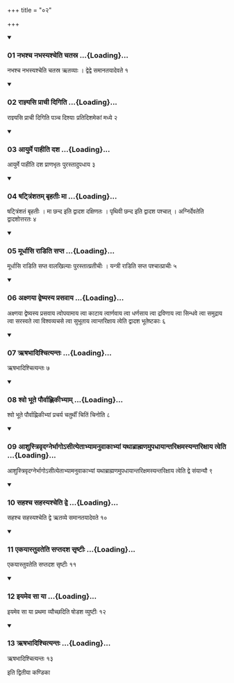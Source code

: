 +++
title = "०२"

+++

<div class="js_include" includetitle="true" newlevelforh1="3" unfilled="" url="/vedAH_yajuH/taittirIyam/sUtram/ApastambaH/shrautam/vishvAsa-prastutiH/17/02/01_nabhashcha_nabhasyashcheti_chatasra.md">
<details open><summary><h3>01 नभश्च नभस्यश्चेति चतस्र ...{Loading}...</h3></summary>

नभश्च नभस्यश्चेति चतस्र ऋतव्याः । द्वेद्वे समानतयादेवते १
</details>
</div>

<div class="js_include collapsed" newlevelforh1="4" title="सर्वाष् टीकाः" url="/vedAH_yajuH/taittirIyam/sUtram/ApastambaH/shrautam/sarvASh_TIkAH/17/02/01_nabhashcha_nabhasyashcheti_chatasra.md"> </div>



<div class="js_include collapsed" newlevelforh1="4" title="मूलम्" url="/vedAH_yajuH/taittirIyam/sUtram/ApastambaH/shrautam/mUlam/17/02/01_nabhashcha_nabhasyashcheti_chatasra.md"> </div>


<div class="js_include" includetitle="true" newlevelforh1="3" unfilled="" url="/vedAH_yajuH/taittirIyam/sUtram/ApastambaH/shrautam/vishvAsa-prastutiH/17/02/02_rAjnyasi_prAchI_digiti.md">
<details open><summary><h3>02 राज्ञ्यसि प्राची दिगिति ...{Loading}...</h3></summary>

राज्ञ्यसि प्राची दिगिति पञ्च दिश्याः प्रतिदिशमेकां मध्ये २
</details>
</div>

<div class="js_include collapsed" newlevelforh1="4" title="सर्वाष् टीकाः" url="/vedAH_yajuH/taittirIyam/sUtram/ApastambaH/shrautam/sarvASh_TIkAH/17/02/02_rAjnyasi_prAchI_digiti.md"> </div>



<div class="js_include collapsed" newlevelforh1="4" title="मूलम्" url="/vedAH_yajuH/taittirIyam/sUtram/ApastambaH/shrautam/mUlam/17/02/02_rAjnyasi_prAchI_digiti.md"> </div>


<div class="js_include" includetitle="true" newlevelforh1="3" unfilled="" url="/vedAH_yajuH/taittirIyam/sUtram/ApastambaH/shrautam/vishvAsa-prastutiH/17/02/03_Ayurme_pAhIti_dasha.md">
<details open><summary><h3>03 आयुर्मे पाहीति दश ...{Loading}...</h3></summary>

आयुर्मे पाहीति दश प्राणभृतः पुरस्तादुपधाय ३
</details>
</div>

<div class="js_include collapsed" newlevelforh1="4" title="सर्वाष् टीकाः" url="/vedAH_yajuH/taittirIyam/sUtram/ApastambaH/shrautam/sarvASh_TIkAH/17/02/03_Ayurme_pAhIti_dasha.md"> </div>



<div class="js_include collapsed" newlevelforh1="4" title="मूलम्" url="/vedAH_yajuH/taittirIyam/sUtram/ApastambaH/shrautam/mUlam/17/02/03_Ayurme_pAhIti_dasha.md"> </div>


<div class="js_include" includetitle="true" newlevelforh1="3" unfilled="" url="/vedAH_yajuH/taittirIyam/sUtram/ApastambaH/shrautam/vishvAsa-prastutiH/17/02/04_ShaTtriMshatam_bRhatIH_mA.md">
<details open><summary><h3>04 षट्त्रिंशतम् बृहतीः मा ...{Loading}...</h3></summary>

षट्त्रिंशतं बृहतीः । मा छन्द इति द्वादश दक्षिणतः । पृथिवी छन्द इति द्वादश पश्चात् । अग्निर्देवतेति द्वादशोत्तरतः ४
</details>
</div>

<div class="js_include collapsed" newlevelforh1="4" title="सर्वाष् टीकाः" url="/vedAH_yajuH/taittirIyam/sUtram/ApastambaH/shrautam/sarvASh_TIkAH/17/02/04_ShaTtriMshatam_bRhatIH_mA.md"> </div>



<div class="js_include collapsed" newlevelforh1="4" title="मूलम्" url="/vedAH_yajuH/taittirIyam/sUtram/ApastambaH/shrautam/mUlam/17/02/04_ShaTtriMshatam_bRhatIH_mA.md"> </div>


<div class="js_include" includetitle="true" newlevelforh1="3" unfilled="" url="/vedAH_yajuH/taittirIyam/sUtram/ApastambaH/shrautam/vishvAsa-prastutiH/17/02/05_mUrdhAsi_rADiti_sapta.md">
<details open><summary><h3>05 मूर्धासि राडिति सप्त ...{Loading}...</h3></summary>

मूर्धासि राडिति सप्त वालखिल्याः पुरस्तात्प्रतीचीः । यन्त्री राडिति सप्त पश्चात्प्राचीः ५
</details>
</div>

<div class="js_include collapsed" newlevelforh1="4" title="सर्वाष् टीकाः" url="/vedAH_yajuH/taittirIyam/sUtram/ApastambaH/shrautam/sarvASh_TIkAH/17/02/05_mUrdhAsi_rADiti_sapta.md"> </div>



<div class="js_include collapsed" newlevelforh1="4" title="मूलम्" url="/vedAH_yajuH/taittirIyam/sUtram/ApastambaH/shrautam/mUlam/17/02/05_mUrdhAsi_rADiti_sapta.md"> </div>


<div class="js_include" includetitle="true" newlevelforh1="3" unfilled="" url="/vedAH_yajuH/taittirIyam/sUtram/ApastambaH/shrautam/vishvAsa-prastutiH/17/02/06_axNayA_dveShyasya_prasavAya.md">
<details open><summary><h3>06 अक्ष्णया द्वेष्यस्य प्रसवाय ...{Loading}...</h3></summary>

अक्ष्णया द्वेष्यस्य प्रसवाय त्वोपयामाय त्वा काटाय त्वार्णवाय त्वा धर्णसाय त्वा द्रविणाय त्वा सिन्धवे त्वा समुद्राय त्वा सरस्वते त्वा विश्वव्यचसे त्वा सुभूताय त्वान्तरिक्षाय त्वेति द्वादश भूतेष्टकाः ६
</details>
</div>

<div class="js_include collapsed" newlevelforh1="4" title="सर्वाष् टीकाः" url="/vedAH_yajuH/taittirIyam/sUtram/ApastambaH/shrautam/sarvASh_TIkAH/17/02/06_axNayA_dveShyasya_prasavAya.md"> </div>



<div class="js_include collapsed" newlevelforh1="4" title="मूलम्" url="/vedAH_yajuH/taittirIyam/sUtram/ApastambaH/shrautam/mUlam/17/02/06_axNayA_dveShyasya_prasavAya.md"> </div>


<div class="js_include" includetitle="true" newlevelforh1="3" unfilled="" url="/vedAH_yajuH/taittirIyam/sUtram/ApastambaH/shrautam/vishvAsa-prastutiH/17/02/07_RShabhAdishchityantaH.md">
<details open><summary><h3>07 ऋषभादिश्चित्यन्तः ...{Loading}...</h3></summary>

ऋषभादिश्चित्यन्तः ७
</details>
</div>

<div class="js_include collapsed" newlevelforh1="4" title="सर्वाष् टीकाः" url="/vedAH_yajuH/taittirIyam/sUtram/ApastambaH/shrautam/sarvASh_TIkAH/17/02/07_RShabhAdishchityantaH.md"> </div>



<div class="js_include collapsed" newlevelforh1="4" title="मूलम्" url="/vedAH_yajuH/taittirIyam/sUtram/ApastambaH/shrautam/mUlam/17/02/07_RShabhAdishchityantaH.md"> </div>


<div class="js_include" includetitle="true" newlevelforh1="3" unfilled="" url="/vedAH_yajuH/taittirIyam/sUtram/ApastambaH/shrautam/vishvAsa-prastutiH/17/02/08_shvo_bhUte_paurvAhNikIbhyAm.md">
<details open><summary><h3>08 श्वो भूते पौर्वाह्णिकीभ्याम् ...{Loading}...</h3></summary>

श्वो भूते पौर्वाह्णिकीभ्यां प्रचर्य चतुर्थीं चितिं चिनोति ८
</details>
</div>

<div class="js_include collapsed" newlevelforh1="4" title="सर्वाष् टीकाः" url="/vedAH_yajuH/taittirIyam/sUtram/ApastambaH/shrautam/sarvASh_TIkAH/17/02/08_shvo_bhUte_paurvAhNikIbhyAm.md"> </div>



<div class="js_include collapsed" newlevelforh1="4" title="मूलम्" url="/vedAH_yajuH/taittirIyam/sUtram/ApastambaH/shrautam/mUlam/17/02/08_shvo_bhUte_paurvAhNikIbhyAm.md"> </div>


<div class="js_include" includetitle="true" newlevelforh1="3" unfilled="" url="/vedAH_yajuH/taittirIyam/sUtram/ApastambaH/shrautam/vishvAsa-prastutiH/17/02/09_AshustrivRdagnerbhAgo-sItyetAbhyAmanuvAkAbhyAM_yathAbrAhmaNamupadhAyAntarixamasyantarixAya_tveti.md">
<details open><summary><h3>09 आशुस्त्रिवृदग्नेर्भागोऽसीत्येताभ्यामनुवाकाभ्यां यथाब्राह्मणमुपधायान्तरिक्षमस्यन्तरिक्षाय त्वेति ...{Loading}...</h3></summary>

आशुस्त्रिवृदग्नेर्भागोऽसीत्येताभ्यामनुवाकाभ्यां यथाब्राह्मणमुपधायान्तरिक्षमस्यन्तरिक्षाय त्वेति द्वे संयान्यौ ९
</details>
</div>

<div class="js_include collapsed" newlevelforh1="4" title="सर्वाष् टीकाः" url="/vedAH_yajuH/taittirIyam/sUtram/ApastambaH/shrautam/sarvASh_TIkAH/17/02/09_AshustrivRdagnerbhAgo-sItyetAbhyAmanuvAkAbhyAM_yathAbrAhmaNamupadhAyAntarixamasyantarixAya_tveti.md"> </div>



<div class="js_include collapsed" newlevelforh1="4" title="मूलम्" url="/vedAH_yajuH/taittirIyam/sUtram/ApastambaH/shrautam/mUlam/17/02/09_AshustrivRdagnerbhAgo-sItyetAbhyAmanuvAkAbhyAM_yathAbrAhmaNamupadhAyAntarixamasyantarixAya_tveti.md"> </div>


<div class="js_include" includetitle="true" newlevelforh1="3" unfilled="" url="/vedAH_yajuH/taittirIyam/sUtram/ApastambaH/shrautam/vishvAsa-prastutiH/17/02/10_sahashcha_sahasyashcheti_dve.md">
<details open><summary><h3>10 सहश्च सहस्यश्चेति द्वे ...{Loading}...</h3></summary>

सहश्च सहस्यश्चेति द्वे ऋतव्ये समानतयादेवते १०
</details>
</div>

<div class="js_include collapsed" newlevelforh1="4" title="सर्वाष् टीकाः" url="/vedAH_yajuH/taittirIyam/sUtram/ApastambaH/shrautam/sarvASh_TIkAH/17/02/10_sahashcha_sahasyashcheti_dve.md"> </div>



<div class="js_include collapsed" newlevelforh1="4" title="मूलम्" url="/vedAH_yajuH/taittirIyam/sUtram/ApastambaH/shrautam/mUlam/17/02/10_sahashcha_sahasyashcheti_dve.md"> </div>


<div class="js_include" includetitle="true" newlevelforh1="3" unfilled="" url="/vedAH_yajuH/taittirIyam/sUtram/ApastambaH/shrautam/vishvAsa-prastutiH/17/02/11_ekayAstuvateti_saptadasha_sRShTIH.md">
<details open><summary><h3>11 एकयास्तुवतेति सप्तदश सृष्टीः ...{Loading}...</h3></summary>

एकयास्तुवतेति सप्तदश सृष्टीः ११
</details>
</div>

<div class="js_include collapsed" newlevelforh1="4" title="सर्वाष् टीकाः" url="/vedAH_yajuH/taittirIyam/sUtram/ApastambaH/shrautam/sarvASh_TIkAH/17/02/11_ekayAstuvateti_saptadasha_sRShTIH.md"> </div>



<div class="js_include collapsed" newlevelforh1="4" title="मूलम्" url="/vedAH_yajuH/taittirIyam/sUtram/ApastambaH/shrautam/mUlam/17/02/11_ekayAstuvateti_saptadasha_sRShTIH.md"> </div>


<div class="js_include" includetitle="true" newlevelforh1="3" unfilled="" url="/vedAH_yajuH/taittirIyam/sUtram/ApastambaH/shrautam/vishvAsa-prastutiH/17/02/12_iyameva_sA_yA.md">
<details open><summary><h3>12 इयमेव सा या ...{Loading}...</h3></summary>

इयमेव सा या प्रथमा व्यौच्छदिति षोडश व्युष्टीः १२
</details>
</div>

<div class="js_include collapsed" newlevelforh1="4" title="सर्वाष् टीकाः" url="/vedAH_yajuH/taittirIyam/sUtram/ApastambaH/shrautam/sarvASh_TIkAH/17/02/12_iyameva_sA_yA.md"> </div>



<div class="js_include collapsed" newlevelforh1="4" title="मूलम्" url="/vedAH_yajuH/taittirIyam/sUtram/ApastambaH/shrautam/mUlam/17/02/12_iyameva_sA_yA.md"> </div>


<div class="js_include" includetitle="true" newlevelforh1="3" unfilled="" url="/vedAH_yajuH/taittirIyam/sUtram/ApastambaH/shrautam/vishvAsa-prastutiH/17/02/13_RShabhAdishchityantaH.md">
<details open><summary><h3>13 ऋषभादिश्चित्यन्तः ...{Loading}...</h3></summary>

ऋषभादिश्चित्यन्तः १३
</details>
</div>

<div class="js_include collapsed" newlevelforh1="4" title="सर्वाष् टीकाः" url="/vedAH_yajuH/taittirIyam/sUtram/ApastambaH/shrautam/sarvASh_TIkAH/17/02/13_RShabhAdishchityantaH.md"> </div>



<div class="js_include collapsed" newlevelforh1="4" title="मूलम्" url="/vedAH_yajuH/taittirIyam/sUtram/ApastambaH/shrautam/mUlam/17/02/13_RShabhAdishchityantaH.md"> </div>





  
इति द्वितीया कण्डिका 
